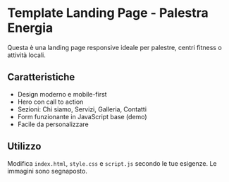 # Template Landing Page - Palestra Energia

Questa è una landing page responsive ideale per palestre, centri fitness o attività locali.

## Caratteristiche
- Design moderno e mobile-first
- Hero con call to action
- Sezioni: Chi siamo, Servizi, Galleria, Contatti
- Form funzionante in JavaScript base (demo)
- Facile da personalizzare

## Utilizzo
Modifica `index.html`, `style.css` e `script.js` secondo le tue esigenze. Le immagini sono segnaposto.
